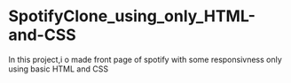 # SpotifyClone_using_only_HTML-and-CSS
In this project,i o made front page of spotify with some responsivness only using basic HTML and CSS
